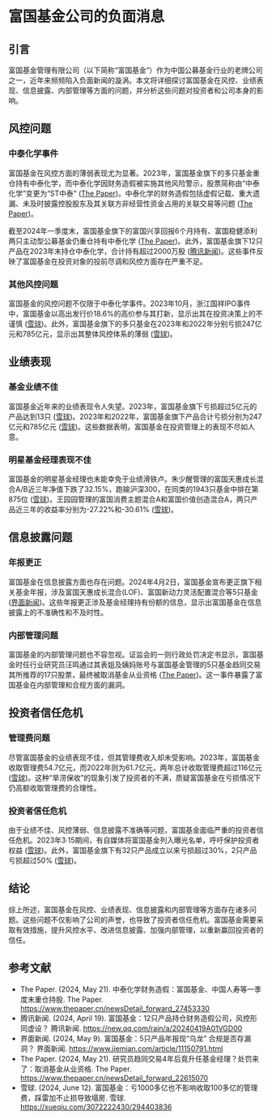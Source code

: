 # 富国基金公司的负面消息

## 引言

富国基金管理有限公司（以下简称“富国基金”）作为中国公募基金行业的老牌公司之一，近年来频频陷入负面新闻的漩涡。本文将详细探讨富国基金在风控、业绩表现、信息披露、内部管理等方面的问题，并分析这些问题对投资者和公司本身的影响。

## 风控问题

### 中泰化学事件

富国基金在风控方面的薄弱表现尤为显著。2023年，富国基金旗下的多只基金重仓持有中泰化学，而中泰化学因财务造假被实施其他风险警示，股票简称由“中泰化学”变更为“ST中泰” ([The Paper](https://www.thepaper.cn/newsDetail_forward_27453330))。中泰化学的财务造假包括虚假记载、重大遗漏、未及时披露控股股东及其关联方非经营性资金占用的关联交易等问题 ([The Paper](https://www.thepaper.cn/newsDetail_forward_27453330))。

截至2024年一季度末，富国基金旗下的富国兴享回报6个月持有、富国稳健添利两只主动型公募基金仍重仓持有中泰化学 ([The Paper](https://www.thepaper.cn/newsDetail_forward_27453330))。此外，富国基金旗下12只产品在2023年末持仓中泰化学，合计持有超过2000万股 ([腾讯新闻](https://new.qq.com/rain/a/20240419A01VGD00))。这些事件反映了富国基金在投资对象的投前尽调和风控方面存在严重不足。

### 其他风控问题

富国基金的风控问题不仅限于中泰化学事件。2023年10月，浙江国祥IPO事件中，富国基金以高出发行价18.6%的高价参与其打新，显示出其在投资决策上的不谨慎 ([雪球](https://xueqiu.com/3072222430/294403836))。此外，富国基金旗下的多只基金在2023年和2022年分别亏损247亿元和785亿元，显示出其整体风控体系的薄弱 ([雪球](https://xueqiu.com/3072222430/294403836))。

## 业绩表现

### 基金业绩不佳

富国基金近年来的业绩表现令人失望。2023年，富国基金旗下亏损超过5亿元的产品达到13只 ([雪球](https://xueqiu.com/3072222430/294403836))。2023年和2022年，富国基金旗下产品合计亏损分别为247亿元和785亿元 ([雪球](https://xueqiu.com/3072222430/294403836))。这些数据表明，富国基金在投资管理上的表现不尽如人意。

### 明星基金经理表现不佳

富国基金的明星基金经理也未能幸免于业绩滑铁卢。朱少醒管理的富国天惠成长混合A/B近三年净值下跌了32.15%，跑输沪深300，在同类的1943只基金中排在第875位 ([雪球](https://xueqiu.com/3072222430/294403836))。王园园管理的富国消费主题混合A和富国价值创造混合A，两只产品近三年的收益率分别为-27.22%和-30.61% ([雪球](https://xueqiu.com/3072222430/294403836))。

## 信息披露问题

### 年报更正

富国基金在信息披露方面也存在问题。2024年4月2日，富国基金宣布更正旗下相关基金年报，涉及富国天惠成长混合(LOF)、富国新动力灵活配置混合等5只基金 ([界面新闻](https://www.jiemian.com/article/11150791.html))。这些年报更正涉及基金经理持有份额的信息，显示出富国基金在信息披露上的不准确性和不及时性。

### 内部管理问题

富国基金的内部管理问题也不容忽视。证监会的一则行政处罚决定书显示，富国基金时任行业研究员汪鸣通过其表姐及姨妈账号与富国基金管理的5只基金趋同交易其所推荐的17只股票，最终被取消基金从业资格 ([The Paper](https://www.thepaper.cn/newsDetail_forward_22615070))。这一事件暴露了富国基金在内部管理和合规方面的漏洞。

## 投资者信任危机

### 管理费问题

尽管富国基金的业绩表现不佳，但其管理费收入却未受影响。2023年，富国基金收取管理费54.7亿元，而2022年则为61.7亿元，两年总计收取管理费超过116亿元 ([雪球](https://xueqiu.com/3072222430/294403836))。这种“旱涝保收”的现象引发了投资者的不满，质疑富国基金在亏损情况下仍高额收取管理费的合理性。

### 投资者信任危机

由于业绩不佳、风控薄弱、信息披露不准确等问题，富国基金面临严重的投资者信任危机。2023年3·15期间，有自媒体将富国基金列入曝光名单，呼吁保护投资者权益 ([雪球](https://xueqiu.com/3072222430/294403836))。此外，富国基金旗下有32只产品成立以来亏损超过30%，2只产品亏损超过50% ([雪球](https://xueqiu.com/3072222430/294403836))。

## 结论

综上所述，富国基金在风控、业绩表现、信息披露和内部管理等方面存在诸多问题。这些问题不仅影响了公司的声誉，也导致了投资者信任危机。富国基金需要采取有效措施，提升风控水平、改进信息披露、加强内部管理，以重新赢回投资者的信任。

## 参考文献

- The Paper. (2024, May 21). 中泰化学财务造假：富国基金、中国人寿等一季度末重仓持股. The Paper. https://www.thepaper.cn/newsDetail_forward_27453330
- 腾讯新闻. (2024, April 19). 富国基金：12只产品持仓财务造假公司，风控形同虚设？ 腾讯新闻. https://new.qq.com/rain/a/20240419A01VGD00
- 界面新闻. (2024, May 9). 富国基金：5只产品年报现“乌龙” 合规是否存漏洞？ 界面新闻. https://www.jiemian.com/article/11150791.html
- The Paper. (2024, May 21). 研究员趋同交易4年后竟升任基金经理？处罚来了：取消基金从业资格. The Paper. https://www.thepaper.cn/newsDetail_forward_22615070
- 雪球. (2024, June 12). 富国基金：亏1000多亿也不影响收取100多亿的管理费，踩雷加不止损导致塌房. 雪球. https://xueqiu.com/3072222430/294403836